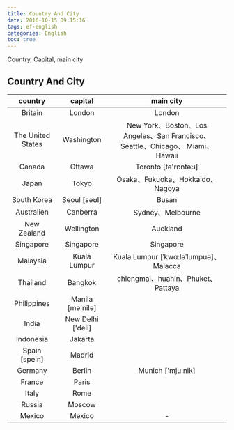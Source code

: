 ```yaml
---
title: Country And City
date: 2016-10-15 09:15:16
tags: ef-english
categories: English
toc: true
---
```


Country, Capital, main city

<!-- more -->

## Country And City

country | capital | main city
:-------: | :-------: | :-------:
Britain　| London | London
The United States | Washington | New York、Boston、Los Angeles、San Francisco、Seattle、Chicago、 Miami、Hawaii
Canada | Ottawa | Toronto [tə'rɒntəʊ]
Japan | Tokyo | Osaka、Fukuoka、Hokkaido、Nagoya
South Korea | Seoul [səʊl] | Busan 
Australien | Canberra | Sydney、Melbourne
New Zealand | Wellington | Auckland
Singapore | Singapore | Singapore
Malaysia | Kuala Lumpur | Kuala Lumpur [ˈkwɑ:ləˈlumpuə]、Malacca
Thailand | Bangkok | chiengmai、huahin、Phuket、Pattaya
Philippines | Manila  [mə'nilə]
India | New Delhi ['deli] |
Indonesia | Jakarta | 
Spain [spein] | Madrid |
Germany | Berlin | Munich ['mju:nik]
France | Paris |
Italy | Rome |
Russia | Moscow |
Mexico | Mexico | -

